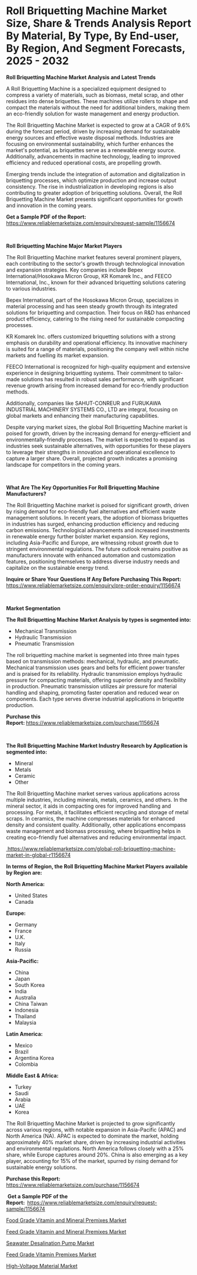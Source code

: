 <p><h1>Roll Briquetting Machine Market Size, Share & Trends Analysis Report By Material, By Type, By End-user, By Region, And Segment Forecasts, 2025 - 2032</h1></p><p><strong>Roll Briquetting Machine Market Analysis and Latest Trends</strong></p>
<p><p>A Roll Briquetting Machine is a specialized equipment designed to compress a variety of materials, such as biomass, metal scrap, and other residues into dense briquettes. These machines utilize rollers to shape and compact the materials without the need for additional binders, making them an eco-friendly solution for waste management and energy production.</p><p>The Roll Briquetting Machine Market is expected to grow at a CAGR of 9.6% during the forecast period, driven by increasing demand for sustainable energy sources and effective waste disposal methods. Industries are focusing on environmental sustainability, which further enhances the market's potential, as briquettes serve as a renewable energy source. Additionally, advancements in machine technology, leading to improved efficiency and reduced operational costs, are propelling growth. </p><p>Emerging trends include the integration of automation and digitalization in briquetting processes, which optimize production and increase output consistency. The rise in industrialization in developing regions is also contributing to greater adoption of briquetting solutions. Overall, the Roll Briquetting Machine Market presents significant opportunities for growth and innovation in the coming years.</p></p>
<p><strong>Get a Sample PDF of the Report:&nbsp;</strong> <a href="https://www.reliablemarketsize.com/enquiry/request-sample/1156674?utm_campaign=1999&utm_medium=2&utm_source=Github&utm_content=ia&utm_term=21032025&utm_id=roll-briquetting-machine">https://www.reliablemarketsize.com/enquiry/request-sample/1156674</a></p>
<p>&nbsp;</p>
<p><strong>Roll Briquetting Machine Major Market Players</strong></p>
<p><p>The Roll Briquetting Machine market features several prominent players, each contributing to the sector's growth through technological innovation and expansion strategies. Key companies include Bepex International/Hosokawa Micron Group, KR Komarek Inc., and FEECO International, Inc., known for their advanced briquetting solutions catering to various industries.</p><p>Bepex International, part of the Hosokawa Micron Group, specializes in material processing and has seen steady growth through its integrated solutions for briquetting and compaction. Their focus on R&D has enhanced product efficiency, catering to the rising need for sustainable compacting processes.</p><p>KR Komarek Inc. offers customized briquetting solutions with a strong emphasis on durability and operational efficiency. Its innovative machinery is suited for a range of materials, positioning the company well within niche markets and fuelling its market expansion.</p><p>FEECO International is recognized for high-quality equipment and extensive experience in designing briquetting systems. Their commitment to tailor-made solutions has resulted in robust sales performance, with significant revenue growth arising from increased demand for eco-friendly production methods.</p><p>Additionally, companies like SAHUT-CONREUR and FURUKAWA INDUSTRIAL MACHINERY SYSTEMS CO., LTD are integral, focusing on global markets and enhancing their manufacturing capabilities.</p><p>Despite varying market sizes, the global Roll Briquetting Machine market is poised for growth, driven by the increasing demand for energy-efficient and environmentally-friendly processes. The market is expected to expand as industries seek sustainable alternatives, with opportunities for these players to leverage their strengths in innovation and operational excellence to capture a larger share. Overall, projected growth indicates a promising landscape for competitors in the coming years.</p></p>
<p>&nbsp;</p>
<p><strong>What Are The Key Opportunities For Roll Briquetting Machine Manufacturers?</strong></p>
<p><p>The Roll Briquetting Machine market is poised for significant growth, driven by rising demand for eco-friendly fuel alternatives and efficient waste management solutions. In recent years, the adoption of biomass briquettes in industries has surged, enhancing production efficiency and reducing carbon emissions. Technological advancements and increased investments in renewable energy further bolster market expansion. Key regions, including Asia-Pacific and Europe, are witnessing robust growth due to stringent environmental regulations. The future outlook remains positive as manufacturers innovate with enhanced automation and customization features, positioning themselves to address diverse industry needs and capitalize on the sustainable energy trend.</p></p>
<p><strong>Inquire or Share Your Questions If Any Before Purchasing This Report:</strong> <a href="https://www.reliablemarketsize.com/enquiry/pre-order-enquiry/1156674?utm_campaign=1999&utm_medium=2&utm_source=Github&utm_content=ia&utm_term=21032025&utm_id=roll-briquetting-machine">https://www.reliablemarketsize.com/enquiry/pre-order-enquiry/1156674</a></p>
<p>&nbsp;</p>
<p><strong>Market Segmentation</strong></p>
<p><strong>The Roll Briquetting Machine Market Analysis by types is segmented into:</strong></p>
<p><ul><li>Mechanical Transmission</li><li>Hydraulic Transmission</li><li>Pneumatic Transmission</li></ul></p>
<p><p>The roll briquetting machine market is segmented into three main types based on transmission methods: mechanical, hydraulic, and pneumatic. Mechanical transmission uses gears and belts for efficient power transfer and is praised for its reliability. Hydraulic transmission employs hydraulic pressure for compacting materials, offering superior density and flexibility in production. Pneumatic transmission utilizes air pressure for material handling and shaping, promoting faster operation and reduced wear on components. Each type serves diverse industrial applications in briquette production.</p></p>
<p><strong>Purchase this Report:&nbsp;</strong><a href="https://www.reliablemarketsize.com/purchase/1156674?utm_campaign=1999&utm_medium=2&utm_source=Github&utm_content=ia&utm_term=21032025&utm_id=roll-briquetting-machine">https://www.reliablemarketsize.com/purchase/1156674</a></p>
<p>&nbsp;</p>
<p><strong>The Roll Briquetting Machine Market Industry Research by Application is segmented into:</strong></p>
<p><ul><li>Mineral</li><li>Metals</li><li>Ceramic</li><li>Other</li></ul></p>
<p><p>The Roll Briquetting Machine market serves various applications across multiple industries, including minerals, metals, ceramics, and others. In the mineral sector, it aids in compacting ores for improved handling and processing. For metals, it facilitates efficient recycling and storage of metal scraps. In ceramics, the machine compresses materials for enhanced density and consistent quality. Additionally, other applications encompass waste management and biomass processing, where briquetting helps in creating eco-friendly fuel alternatives and reducing environmental impact.</p></p>
<p><a href="https://www.reliablemarketsize.com/global-roll-briquetting-machine-market-in-global-r1156674?utm_campaign=1999&utm_medium=2&utm_source=Github&utm_content=ia&utm_term=21032025&utm_id=roll-briquetting-machine">&nbsp;https://www.reliablemarketsize.com/global-roll-briquetting-machine-market-in-global-r1156674</a></p>
<p><strong>In terms of Region, the Roll Briquetting Machine Market Players available by Region are:</strong></p>
<p>
    <p> <strong> North America: </strong>
        <ul>
            <li>United States</li>
            <li>Canada</li>
        </ul>
        </p> 
    <p> <strong> Europe: </strong>
        <ul>
            <li>Germany</li>
            <li>France</li>
            <li>U.K.</li>
            <li>Italy</li>
            <li>Russia</li>
        </ul>
        </p> 
    <p> <strong> Asia-Pacific: </strong>
        <ul>
            <li>China</li>
            <li>Japan</li>
            <li>South Korea</li>
            <li>India</li>
            <li>Australia</li>
            <li>China Taiwan</li>
            <li>Indonesia</li>
            <li>Thailand</li>
            <li>Malaysia</li>
        </ul>
        </p> 
    <p> <strong> Latin America: </strong>
        <ul>
            <li>Mexico</li>
            <li>Brazil</li>
            <li>Argentina Korea</li>
            <li>Colombia</li>
        </ul>
        </p> 
    <p> <strong> Middle East & Africa: </strong>
        <ul>
            <li>Turkey</li>
            <li>Saudi</li>
            <li>Arabia</li>
            <li>UAE</li>
            <li>Korea</li>
        </ul>
    </p>
    </p>
<p><p>The Roll Briquetting Machine Market is projected to grow significantly across various regions, with notable expansion in Asia-Pacific (APAC) and North America (NA). APAC is expected to dominate the market, holding approximately 40% market share, driven by increasing industrial activities and environmental regulations. North America follows closely with a 25% share, while Europe captures around 20%. China is also emerging as a key player, accounting for 15% of the market, spurred by rising demand for sustainable energy solutions.</p></p>
<p><strong>Purchase this Report: </strong><a href="https://www.reliablemarketsize.com/purchase/1156674?utm_campaign=1999&utm_medium=2&utm_source=Github&utm_content=ia&utm_term=21032025&utm_id=roll-briquetting-machine">https://www.reliablemarketsize.com/purchase/1156674</a></p>
<p>&nbsp;<strong>Get a Sample PDF of the Report:&nbsp;&nbsp;</strong><a href="https://www.reliablemarketsize.com/enquiry/request-sample/1156674?utm_campaign=1999&utm_medium=2&utm_source=Github&utm_content=ia&utm_term=21032025&utm_id=roll-briquetting-machine">https://www.reliablemarketsize.com/enquiry/request-sample/1156674</a></p>
<p><strong></strong></p>
<p><p><a href="https://github.com/roffefaith6l/Market-Research-Report-List-1/blob/main/food-grade-vitamin-and-mineral-premixes-market.md?utm_campaign=1999&utm_medium=2&utm_source=Github&utm_content=ia&utm_term=21032025&utm_id=roll-briquetting-machine">Food Grade Vitamin and Mineral Premixes Market</a></p><p><a href="https://github.com/semenbobbaxu/Market-Research-Report-List-1/blob/main/feed-grade-vitamin-and-mineral-premixes-market.md?utm_campaign=1999&utm_medium=2&utm_source=Github&utm_content=ia&utm_term=21032025&utm_id=roll-briquetting-machine">Feed Grade Vitamin and Mineral Premixes Market</a></p><p><a href="https://github.com/suzorfazlikb/Market-Research-Report-List-1/blob/main/seawater-desalination-pump-market.md?utm_campaign=1999&utm_medium=2&utm_source=Github&utm_content=ia&utm_term=21032025&utm_id=roll-briquetting-machine">Seawater Desalination Pump Market</a></p><p><a href="https://github.com/erkidrhoy/Market-Research-Report-List-1/blob/main/feed-grade-vitamin-premixes-market.md?utm_campaign=1999&utm_medium=2&utm_source=Github&utm_content=ia&utm_term=21032025&utm_id=roll-briquetting-machine">Feed Grade Vitamin Premixes Market</a></p><p><a href="https://github.com/irisadoranrx/Market-Research-Report-List-1/blob/main/high-voltage-material-market.md?utm_campaign=1999&utm_medium=2&utm_source=Github&utm_content=ia&utm_term=21032025&utm_id=roll-briquetting-machine">High-Voltage Material Market</a></p></p>